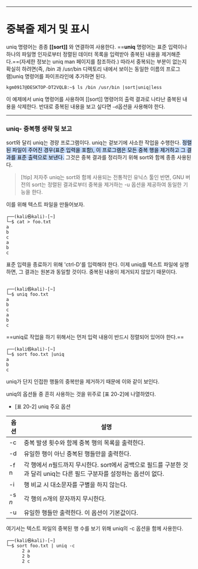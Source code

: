 

---
# 중복줄 제거 및 표시


uniq 명령어는 종종 **[[sort]]** 와 연결하여 사용한다. ==**uniq** 명령어는 표준 입력이나 하나의 파일명 인자로부터 정렬된 데이터 목록을 입력받아 중복된 내용을 제거해준다.==(자세한 정보는 uniq man 페이지를 참조하라.) 따라서 중복되는 부분이 없는지 확실히 하려면(즉, /bin 과 /usr/bin 디렉토리 내에서 보이는 동일한 이름의 프로그램)uniq 명령어를 파이프라인에 추가하면 된다.


``` shell
kgm0917@DESKTOP-DT2VQLB:~$ ls /bin /usr/bin |sort|uniq|less
```

이 예제에서 uniq 명령어를 사용하여 [[sort]] 명령어의 출력 결과로 나타난 중복된 내용을 삭제한다. 반대로 중복된 내용을 보고 싶다면 `–d`옵션을 사용해야 한다.

---
###  uniq- 중복행 생략 및 보고

sort와 달리 uniq는 경량 프로그램이다. uniq는 겉보기에 사소한 작업을 수행한다. <mark style="background: #ADCCFFA6;">정렬된 파일이 주어진 경우(표준 입력을 포함), 이 프로그램은 모든 중복 행을 제거하고 그 결과를 표준 출력으로 보낸다.</mark> 그것은 중복 결과를 정리하기 위해 sort와 함께 종종 사용된다.


>[!tip] 저자주
>uniq는 sort와 함께 사용되는 전통적인 유닉스 툴인 반면, GNU 버전의 sort는 정렬된 결과로부터 중복을 제거하는 -u 옵션을 제공하여 동일한 기능을 한다.


이를 위해 텍스트 파일을 만들어보자.

``` shell
┌──(kali㉿kali)-[~]
└─$ cat > foo.txt
a
b
c
a
b
c

```

표준 입력을 종료하기 위해 'ctrl-D'를 입력해야 한다. 이제 uniq를 텍스트 파일에 실행하면, 그 결과는 원본과 동일할 것이다. 중복된 내용이 제거되지 않았기 때문이다.

``` shell
                                                                                                                   
┌──(kali㉿kali)-[~]
└─$ uniq foo.txt              
a
b
c
a
b
c

```

==uniq로 작업을 하기 위해서는 먼저 입력 내용이 반드시 정렬되어 있어야 한다.==

``` shell
┌──(kali㉿kali)-[~]
└─$ sort foo.txt |uniq                 
a
b
c

```

uniq가 단지 인접한 행들의 중복만을 제거하기 때문에 이와 같이 보인다.

uniq의 옵션들 중 흔히 사용하는 것을 위주로 [표 20-2]에 나열하였다.


- [표 20-2] uniq 주요 옵션


| 옵션     | 설명                                                                          |
| ------ | --------------------------------------------------------------------------- |
| -c     | 중복 발생 횟수와 함께 중복 행의 목록을 출력한다.                                                |
| -d     | 유일한 행이 아닌 중복된 행들만을 출력한다.                                                    |
| -f n   | 각 행에서 *n*필드까지 무시한다. sort에서 공백으로 필드를 구분한 것과 달리 uniq는 다른 필드 구분자를 설정하는 옵션이 없다. |
| -i     | 행 비교 시 대소문자를 구별을 하지 않는다.                                                    |
| -s *n* | 각 행의 *n*개의 문자까지 무시한다.                                                       |
| -u     | 유일한 행들만 출력한다. 이 옵션이 기본값이다.                                                  |

여기서는 텍스트 파일의 중복된 행 수를 보기 위해 uniq의 -c 옵션을 함께 사용한다.

``` shell
┌──(kali㉿kali)-[~]
└─$ sort foo.txt | uniq -c
      2 a
      2 b
      2 c

```